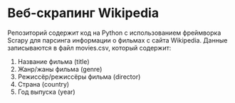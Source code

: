 # Веб-скрапинг Wikipedia

Репозиторий содержит код на Python с использованием фреймворка Scrapy для парсинга информации о фильмах с сайта Wikipedia. 
Данные записываются в файл movies.csv, который содержит: 
1. Название фильма (title)
2. Жанр/жаны фильма (genre)
3. Режиссёр/режиссёры фильма (director)
4. Страна (country)
5. Год выпуска (year)
